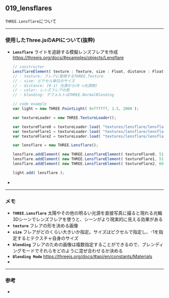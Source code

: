 ## 019_lensflares

``THREE.Lensflare``について

---
### 使用したThree.jsのAPIについて(抜粋)

- **``Lensflare``**
  ライトを追跡する模擬レンズフレアを作成
  https://threejs.org/docs/#examples/objects/Lensflare

  ```javascript
  // constructor
  LensflareElement( texture : Texture, size : Float, distance : Float, color : Color, blending : Materials )
  // - texture: フレアに使用するTHREE.Texture
  // - size: ピクセル単位のサイズ
  // - distance: (0-1) 光源から(0 =光源側)
  // - color: レンズフレアの色
  // - blending: デフォルトはTHREE.NormalBlending
  
  // code example
  var light = new THREE.PointLight( 0xffffff, 1.5, 2000 );
  
  var textureLoader = new THREE.TextureLoader();
  
  var textureFlare0 = textureLoader.load( "textures/lensflare/lensflare0.png" );
  var textureFlare1 = textureLoader.load( "textures/lensflare/lensflare2.png" );
  var textureFlare2 = textureLoader.load( "textures/lensflare/lensflare3.png" );
  
  var lensflare = new THREE.Lensflare();
  
  lensflare.addElement( new THREE.LensflareElement( textureFlare0, 512, 0 ) );
  lensflare.addElement( new THREE.LensflareElement( textureFlare1, 512, 0 ) );
  lensflare.addElement( new THREE.LensflareElement( textureFlare2, 60, 0.6 ) );
  
  light.add( lensflare );
  ```



- 

---
### メモ

- **``THREE.Lensflare``**
  太陽やその他の明るい光源を直接写真に撮ると現れる光輪
  3Dシーンでレンズフレアを使うと、シーンがより現実的に見える効果がある
- **``texture``**
  フレアの形を決める画像
- **``size``**
  フレアがどのくらい大きいか指定。サイズはピクセルで指定し、-1を指定するとテクスチャ自身のサイズ
- **``blending``**
  フレアのための画像は複数指定することができるので、ブレンディングモードでそれらをどのように混ぜ合わせるか決める
- **``Blending Mode``**
  https://threejs.org/docs/#api/en/constants/Materials
- 

------

### 参考

- 

